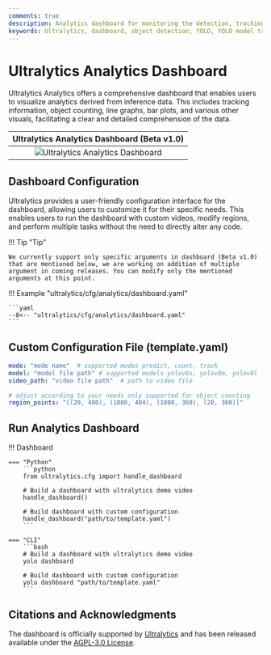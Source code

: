 ```yaml
---
comments: true
description: Analytics dashboard for monitoring the detection, tracking and other data. Retail analytics, traffic analytics
keywords: Ultralytics, dashboard, object detection, YOLO, YOLO model training, object tracking, computer vision, deep learning models, end user analytics
---
```


# Ultralytics Analytics Dashboard

Ultralytics Analytics offers a comprehensive dashboard that enables users to visualize analytics derived from inference data. This includes tracking information, object counting, line graphs, bar plots, and various other visuals, facilitating a clear and detailed comprehension of the data.

|                                               Ultralytics Analytics Dashboard (Beta v1.0)                                                |                                                                
|:----------------------------------------------------------------------------------------------------------------------------------------:|
| ![Ultralytics Analytics Dashboard ](https://github.com/RizwanMunawar/RizwanMunawar/assets/62513924/ea8ed16e-5426-4b7e-9b3d-1913e2f66051) |


## Dashboard Configuration

Ultralytics provides a user-friendly configuration interface for the dashboard, allowing users to customize it for their specific needs. This enables users to run the dashboard with custom videos, modify regions, and perform multiple tasks without the need to directly alter any code.

!!! Tip "Tip"

    We currently support only specific arguments in dashboard (Beta v1.0) that are mentioned below, we are working on addition of multiple argument in coming releases. You can modify only the mentioned arguments at this point.


!!! Example "ultralytics/cfg/analytics/dashboard.yaml"

    ```yaml
    --8<-- "ultralytics/cfg/analytics/dashboard.yaml"
    ```


## Custom Configuration File (template.yaml)

```yaml
mode: "mode name"  # supported modes predict, count, track
model: "model file path" # supported models yolov8s, yolov8m, yolov8l
video_path: "video file path"  # path to video file

# adjust according to your needs only supported for object counting
region_points: "[(20, 400), (1080, 404), (1080, 360), (20, 360)]"
```

## Run Analytics Dashboard

!!! Dashboard
    
    === "Python"
        ```python
        from ultralytics.cfg import handle_dashboard
        
        # Build a dashboard with ultralytics demo video
        handle_dashboard()

        # Build dashboard with custom configuration
        handle_dashboard("path/to/template.yaml")
        ```

    === "CLI"
        ```bash
        # Build a dashboard with ultralytics demo video
        yolo dashboard
        
        # Build dashboard with custom configuration
        yolo dashboard "path/to/template.yaml"
        ```

## Citations and Acknowledgments

The dashboard is officially supported by [Ultralytics](https://ultralytics.com/) and has been released available under the [AGPL-3.0 License](https://github.com/ultralytics/ultralytics/blob/main/LICENSE).
